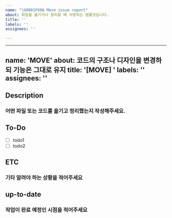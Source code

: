 ```yaml
---
name: "\U0001F69A Move issue report"
about: 파일을 옮기거나 정리할 때 사용하는 템플릿입니다.
title: ''
labels: ''
assignees: ''

---
```


---
name: 'MOVE'
about: 코드의 구조나 디자인을 변경하되 기능은 그대로 유지
title: '[MOVE] '
labels: ''
assignees: ''
---
## Description
### 어떤 파일 또는 코드를 옮기고 정리했는지 작성해주세요.
## To-Do
-   [ ] todo1
-   [ ] todo2
## ETC
### 기타 알려야 하는 상황을 적어주세요
## up-to-date
### 작업이 완료 예정인 시점을 적어주세요
